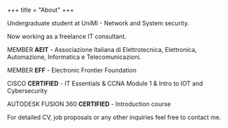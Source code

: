 +++
title = "About"
+++

Undergraduate student at UniMI - Network and System security.

Now working as a freelance IT consultant.

MEMBER **AEIT** - Associazione Italiana di Elettrotecnica, Elettronica, Automazione, Informatica e Telecomunicazioni.

MEMBER **EFF** -  Electronic Frontier Foundation

CISCO **CERTIFIED** - IT Essentials & CCNA Module 1 & Intro to IOT and Cybersecurity

AUTODESK FUSION 360 **CERTIFIED** - Introduction course


For detailed CV, job proposals or any other inquiries feel free to contact me.